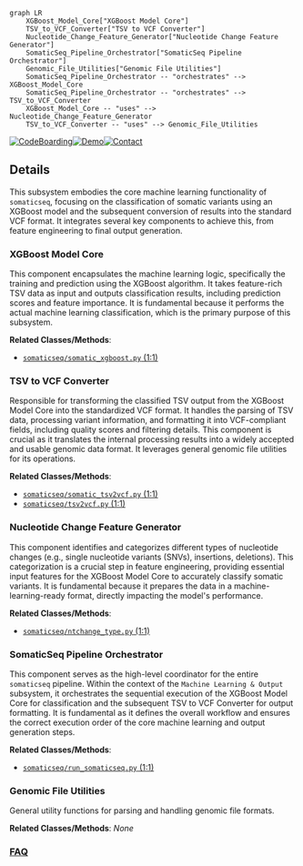 ```mermaid
graph LR
    XGBoost_Model_Core["XGBoost Model Core"]
    TSV_to_VCF_Converter["TSV to VCF Converter"]
    Nucleotide_Change_Feature_Generator["Nucleotide Change Feature Generator"]
    SomaticSeq_Pipeline_Orchestrator["SomaticSeq Pipeline Orchestrator"]
    Genomic_File_Utilities["Genomic File Utilities"]
    SomaticSeq_Pipeline_Orchestrator -- "orchestrates" --> XGBoost_Model_Core
    SomaticSeq_Pipeline_Orchestrator -- "orchestrates" --> TSV_to_VCF_Converter
    XGBoost_Model_Core -- "uses" --> Nucleotide_Change_Feature_Generator
    TSV_to_VCF_Converter -- "uses" --> Genomic_File_Utilities
```

[![CodeBoarding](https://img.shields.io/badge/Generated%20by-CodeBoarding-9cf?style=flat-square)](https://github.com/CodeBoarding/CodeBoarding)[![Demo](https://img.shields.io/badge/Try%20our-Demo-blue?style=flat-square)](https://www.codeboarding.org/demo)[![Contact](https://img.shields.io/badge/Contact%20us%20-%20contact@codeboarding.org-lightgrey?style=flat-square)](mailto:contact@codeboarding.org)

## Details

This subsystem embodies the core machine learning functionality of `somaticseq`, focusing on the classification of somatic variants using an XGBoost model and the subsequent conversion of results into the standard VCF format. It integrates several key components to achieve this, from feature engineering to final output generation.

### XGBoost Model Core
This component encapsulates the machine learning logic, specifically the training and prediction using the XGBoost algorithm. It takes feature-rich TSV data as input and outputs classification results, including prediction scores and feature importance. It is fundamental because it performs the actual machine learning classification, which is the primary purpose of this subsystem.


**Related Classes/Methods**:

- <a href="https://github.com/bioinform/somaticseq/somaticseq/somatic_xgboost.py#L1-L1" target="_blank" rel="noopener noreferrer">`somaticseq/somatic_xgboost.py` (1:1)</a>


### TSV to VCF Converter
Responsible for transforming the classified TSV output from the XGBoost Model Core into the standardized VCF format. It handles the parsing of TSV data, processing variant information, and formatting it into VCF-compliant fields, including quality scores and filtering details. This component is crucial as it translates the internal processing results into a widely accepted and usable genomic data format. It leverages general genomic file utilities for its operations.


**Related Classes/Methods**:

- <a href="https://github.com/bioinform/somaticseq/somaticseq/somatic_tsv2vcf.py#L1-L1" target="_blank" rel="noopener noreferrer">`somaticseq/somatic_tsv2vcf.py` (1:1)</a>
- <a href="https://github.com/bioinform/somaticseq/somaticseq/tsv2vcf.py#L1-L1" target="_blank" rel="noopener noreferrer">`somaticseq/tsv2vcf.py` (1:1)</a>


### Nucleotide Change Feature Generator
This component identifies and categorizes different types of nucleotide changes (e.g., single nucleotide variants (SNVs), insertions, deletions). This categorization is a crucial step in feature engineering, providing essential input features for the XGBoost Model Core to accurately classify somatic variants. It is fundamental because it prepares the data in a machine-learning-ready format, directly impacting the model's performance.


**Related Classes/Methods**:

- <a href="https://github.com/bioinform/somaticseq/somaticseq/ntchange_type.py#L1-L1" target="_blank" rel="noopener noreferrer">`somaticseq/ntchange_type.py` (1:1)</a>


### SomaticSeq Pipeline Orchestrator
This component serves as the high-level coordinator for the entire `somaticseq` pipeline. Within the context of the `Machine Learning & Output` subsystem, it orchestrates the sequential execution of the XGBoost Model Core for classification and the subsequent TSV to VCF Converter for output formatting. It is fundamental as it defines the overall workflow and ensures the correct execution order of the core machine learning and output generation steps.


**Related Classes/Methods**:

- <a href="https://github.com/bioinform/somaticseq/somaticseq/run_somaticseq.py#L1-L1" target="_blank" rel="noopener noreferrer">`somaticseq/run_somaticseq.py` (1:1)</a>


### Genomic File Utilities
General utility functions for parsing and handling genomic file formats.


**Related Classes/Methods**: _None_



### [FAQ](https://github.com/CodeBoarding/GeneratedOnBoardings/tree/main?tab=readme-ov-file#faq)